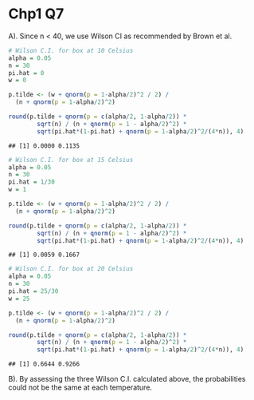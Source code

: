 Chp1 Q7
================

A). Since n &lt; 40, we use Wilson CI as recommended by Brown et al.

``` r
# Wilson C.I. for box at 10 Celsius
alpha = 0.05
n = 30
pi.hat = 0
w = 0

p.tilde <- (w + qnorm(p = 1-alpha/2)^2 / 2) / 
  (n + qnorm(p = 1-alpha/2)^2)

round(p.tilde + qnorm(p = c(alpha/2, 1-alpha/2)) * 
        sqrt(n) / (n + qnorm(p = 1 - alpha/2)^2) *
        sqrt(pi.hat*(1-pi.hat) + qnorm(p = 1-alpha/2)^2/(4*n)), 4)
```

    ## [1] 0.0000 0.1135

``` r
# Wilson C.I. for box at 15 Celsius
alpha = 0.05
n = 30
pi.hat = 1/30
w = 1

p.tilde <- (w + qnorm(p = 1-alpha/2)^2 / 2) / 
  (n + qnorm(p = 1-alpha/2)^2)

round(p.tilde + qnorm(p = c(alpha/2, 1-alpha/2)) * 
        sqrt(n) / (n + qnorm(p = 1 - alpha/2)^2) *
        sqrt(pi.hat*(1-pi.hat) + qnorm(p = 1-alpha/2)^2/(4*n)), 4)
```

    ## [1] 0.0059 0.1667

``` r
# Wilson C.I. for box at 20 Celsius
alpha = 0.05
n = 30
pi.hat = 25/30
w = 25

p.tilde <- (w + qnorm(p = 1-alpha/2)^2 / 2) / 
  (n + qnorm(p = 1-alpha/2)^2)

round(p.tilde + qnorm(p = c(alpha/2, 1-alpha/2)) * 
        sqrt(n) / (n + qnorm(p = 1 - alpha/2)^2) *
        sqrt(pi.hat*(1-pi.hat) + qnorm(p = 1-alpha/2)^2/(4*n)), 4)
```

    ## [1] 0.6644 0.9266

B). By assessing the three Wilson C.I. calculated above, the
probabilities could not be the same at each temperature.
